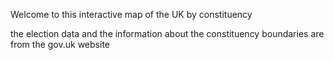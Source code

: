 Welcome to this interactive map of the UK by constituency

the election data and the information about the constituency boundaries are from the gov.uk website
